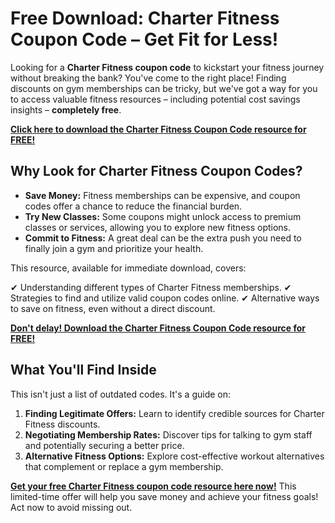 # Free Download: Charter Fitness Coupon Code – Get Fit for Less!

Looking for a **Charter Fitness coupon code** to kickstart your fitness journey without breaking the bank? You've come to the right place! Finding discounts on gym memberships can be tricky, but we've got a way for you to access valuable fitness resources – including potential cost savings insights – **completely free**.

[**Click here to download the Charter Fitness Coupon Code resource for FREE!**](https://udemywork.com/charter-fitness-coupon-code)

## Why Look for Charter Fitness Coupon Codes?

*   **Save Money:** Fitness memberships can be expensive, and coupon codes offer a chance to reduce the financial burden.
*   **Try New Classes:** Some coupons might unlock access to premium classes or services, allowing you to explore new fitness options.
*   **Commit to Fitness:** A great deal can be the extra push you need to finally join a gym and prioritize your health.

This resource, available for immediate download, covers:

✔ Understanding different types of Charter Fitness memberships.
✔ Strategies to find and utilize valid coupon codes online.
✔ Alternative ways to save on fitness, even without a direct discount.

[**Don't delay! Download the Charter Fitness Coupon Code resource for FREE!**](https://udemywork.com/charter-fitness-coupon-code)

## What You'll Find Inside

This isn't just a list of outdated codes. It's a guide on:

1.  **Finding Legitimate Offers:** Learn to identify credible sources for Charter Fitness discounts.
2.  **Negotiating Membership Rates:** Discover tips for talking to gym staff and potentially securing a better price.
3.  **Alternative Fitness Options:** Explore cost-effective workout alternatives that complement or replace a gym membership.

[**Get your free Charter Fitness coupon code resource here now!**](https://udemywork.com/charter-fitness-coupon-code) This limited-time offer will help you save money and achieve your fitness goals! Act now to avoid missing out.
